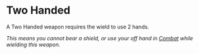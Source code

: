 # Two Handed
A Two Handed weapon requires the wield to use 2 hands.

*This means you cannot bear a shield, or use your off hand in [Combat](../../../../../Game%20Procedures/Combat.md) while wielding this weapon.*